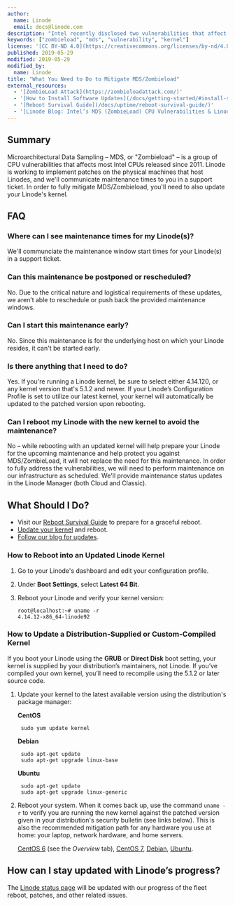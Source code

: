 ```yaml
---
author:
  name: Linode
  email: docs@linode.com
description: "Intel recently disclosed two vulnerabilities that affect processors in most devices over the last 23 years. Here's how that affects you and what you can do about it."
keywords: ["zombieload", "mds", "vulnerability", "kernel"]
license: '[CC BY-ND 4.0](https://creativecommons.org/licenses/by-nd/4.0)'
published: 2019-05-29
modified: 2019-05-29
modified_by:
  name: Linode
title: "What You Need to Do to Mitigate MDS/Zombieload"
external_resources:
  - '[ZombieLoad Attack](https://zombieloadattack.com/)'
  - '[How to Install Software Updates](/docs/getting-started/#install-software-updates)'
  - '[Reboot Survival Guide](/docs/uptime/reboot-survival-guide/)'
  - '[Linode Blog: Intel’s MDS (ZombieLoad) CPU Vulnerabilities & Linode](https://blog.linode.com/2019/05/15/intels-mds-zombieload-cpu-vulnerabilities-linode/)'
---
```


## Summary

Microarchitectural Data Sampling – MDS, or "Zombieload" – is a group of CPU vulnerabilities that affects most Intel CPUs released since 2011. Linode is working to implement patches on the physical machines that host Linodes, and we'll communicate maintenance times to you in a support ticket. In order to fully mitigate MDS/Zombieload, you'll need to also update your Linode's kernel.

## FAQ   
  

### Where can I see maintenance times for my Linode(s)?

We'll communciate the maintenance window start times for your Linode(s) in a support ticket.


### Can this maintenance be postponed or rescheduled?

No. Due to the critical nature and logistical requirements of these updates, we aren’t able to reschedule or push back the provided maintenance windows.

### Can I start this maintenance early?

No. Since this maintenance is for the underlying host on which your Linode resides, it can't be started early.


### Is there anything that I need to do?

Yes. If you're running a Linode kernel, be sure to select either 4.14.120, or any kernel version that's 5.1.2 and newer. If your Linode’s Configuration Profile is set to utilize our latest kernel, your kernel will automatically be updated to the patched version upon rebooting.

### Can I reboot my Linode with the new kernel to avoid the maintenance?

No – while rebooting with an updated kernel will help prepare your Linode for the upcoming maintenance and help protect you against MDS/ZombieLoad, it will not replace the need for this maintenance. In order to fully address the vulnerabilities, we will need to perform maintenance on our infrastructure as scheduled. We'll provide maintenance status updates in the Linode Manager (both Cloud and Classic).

## What Should I Do?


* Visit our [Reboot Survival Guide](/docs/uptime/reboot-survival-guide/) to prepare for a graceful reboot.
* [Update your kernel](#how-to-reboot-into-an-updated-linode-kernel) and reboot.
* [Follow our blog for updates](https://blog.linode.com/2019/05/15/intels-mds-zombieload-cpu-vulnerabilities-linode/).


### How to Reboot into an Updated Linode Kernel

1.  Go to your Linode's dashboard and edit your configuration profile.

2.  Under **Boot Settings**, select **Latest 64 Bit**.

3.  Reboot your Linode and verify your kernel version:

        root@localhost:~# uname -r
        4.14.12-x86_64-linode92

### How to Update a Distribution-Supplied or Custom-Compiled Kernel

If you boot your Linode using the **GRUB** or **Direct Disk** boot setting, your kernel is supplied by your distribution’s maintainers, not Linode. If you’ve compiled your own kernel, you’ll need to recompile using the 5.1.2 or later source code.

1. Update your kernel to the latest available version using the distribution's package manager:

    **CentOS**

        sudo yum update kernel

    **Debian**

        sudo apt-get update
        sudo apt-get upgrade linux-base

    **Ubuntu**

        sudo apt-get update
        sudo apt-get upgrade linux-generic

2. Reboot your system. When it comes back up, use the command `uname -r` to verify you are running the new kernel against the patched version given in your distribution's security bulletin (see links below). This is also the recommended mitigation path for any hardware you use at home: your laptop, network hardware, and home servers.

    [CentOS 6](https://access.redhat.com/errata/RHSA-2018:0007) (see the *Overview* tab), [CentOS 7](https://access.redhat.com/errata/RHSA-2018:0007), [Debian](https://security-tracker.debian.org/tracker/CVE-2017-5754), [Ubuntu](https://people.canonical.com/~ubuntu-security/cve/2017/CVE-2017-5754.html).


## How can I stay updated with Linode’s progress?

The [Linode status page](https://status.linode.com/) will be updated with our progress of the fleet reboot, patches, and other related issues.

